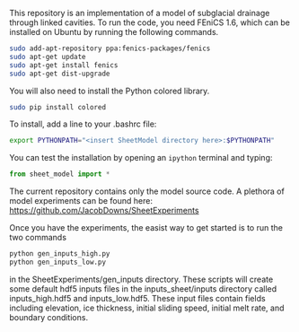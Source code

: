 This repository is an implementation of a model of subglacial drainage through linked cavities. To run the code, you need FEniCS 1.6, which can be installed on Ubuntu by running the following commands.

```bash
sudo add-apt-repository ppa:fenics-packages/fenics
sudo apt-get update
sudo apt-get install fenics
sudo apt-get dist-upgrade
```

You will also need to install the Python colored library.

```bash
sudo pip install colored
```

To install, add a line to your .bashrc file:
```bash
export PYTHONPATH="<insert SheetModel directory here>:$PYTHONPATH"
```
You can test the installation by opening an ``ipython`` terminal and typing:

```python
from sheet_model import *
```
The current repository contains only the model source code. A plethora of model experiments can be found here: https://github.com/JacobDowns/SheetExperiments

Once you have the experiments, the easist way to get started is to run the two commands

```bash
python gen_inputs_high.py
python gen_inputs_low.py
```
in the SheetExperiments/gen\_inputs directory. These scripts will create some default hdf5 inputs files in the inputs\_sheet/inputs directory called inputs\_high.hdf5 and inputs\_low.hdf5. These input files contain fields including elevation, ice thickness, initial sliding speed, initial melt rate, and boundary conditions. 


